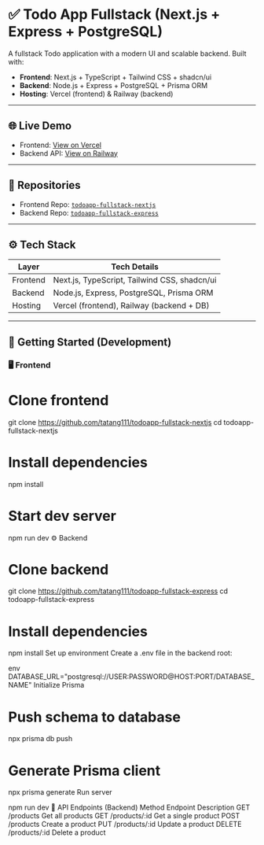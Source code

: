 # ✅ Todo App Fullstack (Next.js + Express + PostgreSQL)

A fullstack Todo application with a modern UI and scalable backend. Built with:

- **Frontend**: Next.js + TypeScript + Tailwind CSS + shadcn/ui
- **Backend**: Node.js + Express + PostgreSQL + Prisma ORM
- **Hosting**: Vercel (frontend) & Railway (backend)

---

## 🌐 Live Demo

- Frontend: [View on Vercel](https://todoapp-frontend.vercel.app) 
- Backend API: [View on Railway](https://todoapp-backend-production.up.railway.app) 

---

## 📁 Repositories

- Frontend Repo: [`todoapp-fullstack-nextjs`](https://github.com/tatang111/todoapp-fullstack-nextjs)
- Backend Repo: [`todoapp-fullstack-express`](https://github.com/tatang111/todoapp-fullstack-express)

---

## ⚙️ Tech Stack

| Layer     | Tech Details                                                                 |
|-----------|------------------------------------------------------------------------------|
| Frontend  | Next.js, TypeScript, Tailwind CSS, shadcn/ui                                |
| Backend   | Node.js, Express, PostgreSQL, Prisma ORM                                    |
| Hosting   | Vercel (frontend), Railway (backend + DB)                                   |

---

## 🚀 Getting Started (Development)

### 🖥️ Frontend

# Clone frontend
git clone https://github.com/tatang111/todoapp-fullstack-nextjs
cd todoapp-fullstack-nextjs

# Install dependencies
npm install

# Start dev server
npm run dev
⚙️ Backend
# Clone backend
git clone https://github.com/tatang111/todoapp-fullstack-express
cd todoapp-fullstack-express

# Install dependencies
npm install
Set up environment
Create a .env file in the backend root:

env
DATABASE_URL="postgresql://USER:PASSWORD@HOST:PORT/DATABASE_NAME"
Initialize Prisma

# Push schema to database
npx prisma db push

# Generate Prisma client
npx prisma generate
Run server

npm run dev
🔌 API Endpoints (Backend)
Method	Endpoint	Description
GET	/products	Get all products
GET	/products/:id	Get a single product
POST	/products	Create a product
PUT	/products/:id	Update a product
DELETE	/products/:id	Delete a product
